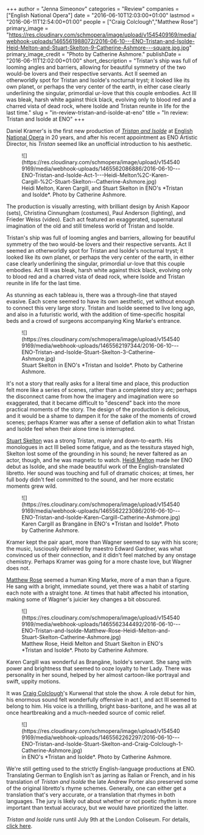 +++
author = "Jenna Simeonov"
categories = "Review"
companies = ["English National Opera"]
date = "2016-06-10T12:03:00+01:00"
lastmod = "2016-06-11T12:54:00+01:00"
people = ["Craig Colclough","Matthew Rose"]
primary_image = "https://res.cloudinary.com/schmopera/image/upload/v1545409169/media/webhook-uploads/1465561988072/2016-06-10---ENO-Tristan-and-Isolde-Heid-Melton-and-Stuart-Skelton-9-Catherine-Ashmore---square.jpg.jpg"
primary_image_credit = "Photo by Catherine Ashmore."
publishDate = "2016-06-11T12:02:00+01:00"
short_description = "Tristan&#039;s ship was full of looming angles and barriers, allowing for beautiful symmetry of the two would-be lovers and their respective servants. Act II seemed an otherworldly spot for Tristan and Isolde&#039;s nocturnal tryst; it looked like its own planet, or perhaps the very center of the earth, in either case clearly underlining the singular, primordial ur-love that this couple embodies. Act III was bleak, harsh white against thick black, evolving only to blood red and a charred vista of  dead rock, where Isolde and Tristan reunite in life for the last time."
slug = "in-review-tristan-and-isolde-at-eno"
title = "In review: Tristan and Isolde at ENO"
+++

Daniel Kramer's is the first new production of [*Tristan and Isolde*](https://www.eno.org/whats-on/tristan-and-isolde/) at [English National Opera](/scene/companies/english-national-opera/) in 20 years, and after his recent appointment as ENO Artistic Director, his *Tristan* seemed like an unofficial introduction to his aesthetic. 

<figure data-type="image">
![](https://res.cloudinary.com/schmopera/image/upload/v1545409169/media/webhook-uploads/1465562086886/2016-06-10---ENO-Tristan-and-Isolde-Act-1---Heidi-Melton%2C-Karen-Cargill-%2C-Stuart-Skelton--Catherine-Ashmore.jpg)
<figcaption>Heidi Melton, Karen Cargill, and Stuart Skelton in ENO's *Tristan and Isolde*. Photo by Catherine Ashmore.</figcaption>
</figure>

The production is visually arresting, with brilliant design by Anish Kapoor (sets), Christina Cinnungham (costumes), Paul Anderson (lighting), and Frieder Weiss (video). Each act featured an exaggerated, supernatural imagination of the old and still timeless world of Tristan and Isolde.

Tristan's ship was full of looming angles and barriers, allowing for beautiful symmetry of the two would-be lovers and their respective servants. Act II seemed an otherworldly spot for Tristan and Isolde's nocturnal tryst; it looked like its own planet, or perhaps the very center of the earth, in either case clearly underlining the singular, primordial ur-love that this couple embodies. Act III was bleak, harsh white against thick black, evolving only to blood red and a charred vista of  dead rock, where Isolde and Tristan reunite in life for the last time.

As stunning as each tableau is, there was a through-line that stayed evasive. Each scene seemed to have its own aesthetic, yet without enough to connect this very large story. Tristan and Isolde seemed to live long ago, and also in a futuristic world, with the addition of time-specific hospital beds and a crowd of surgeons accompanying King Marke's entrance. 

<figure data-type="image">
![](https://res.cloudinary.com/schmopera/image/upload/v1545409169/media/webhook-uploads/1465562197344/2016-06-10---ENO-Tristan-and-Isolde-Stuart-Skelton-3-Catherine-Ashmore.jpg)
<figcaption>Stuart Skelton in ENO's *Tristan and Isolde*. Photo by Catherine Ashmore.</figcaption>
</figure>

It's not a story that really asks for a literal time and place, this production felt more like a series of scenes, rather than a completed story arc; perhaps the disconnect came from how the imagery and imagination were so exaggerated, that it became difficult to "descend" back into the more practical moments of the story. The design of the production is delicious, and it would be a shame to dampen it for the sake of the moments of crowd scenes; perhaps Kramer was after a sense of deflation akin to what Tristan and Isolde feel when their alone time is interrupted.

[Stuart Skelton](/scene/people/stuart-skelton/) was a strong Tristan, manly and down-to-earth. His monologues in act III belied some fatigue, and as the tessitura stayed high, Skelton lost some of the grounding in his sound; he never faltered as an actor, though, and he was magnetic to watch. [Heidi Melton](/talking-with-singers-heidi-melton/) made her ENO debut as Isolde, and she made beautiful work of the English-translated libretto. Her sound was touching and full of dramatic choices; at times, her full body didn't feel committed to the sound, and her more ecstatic moments grew wild.

<figure data-type="image">
![](https://res.cloudinary.com/schmopera/image/upload/v1545409169/media/webhook-uploads/1465562223086/2016-06-10---ENO-Tristan-and-Isolde-Karen-Cargill-Catherine-Ashmore.jpg)
<figcaption>Karen Cargill as Brangäne in ENO's *Tristan and Isolde*. Photo by Catherine Ashmore.</figcaption>
</figure>

Kramer kept the pair apart, more than Wagner seemed to say with his score; the music, lusciously delivered by maestro Edward Gardner, was what convinced us of their connection, and it didn't feel matched by any onstage chemistry. Perhaps Kramer was going for a more chaste love, but Wagner does not.

[Matthew Rose](/scene/people/matthew-rose/) seemed a human King Marke, more of a man than a figure. He sang with a bright, immediate sound, yet there was a habit of starting each note with a straight tone. At times that habit affected his intonation, making some of Wagner's juicier key changes a bit obscured. 

<figure data-type="image">
![](https://res.cloudinary.com/schmopera/image/upload/v1545409169/media/webhook-uploads/1465562344492/2016-06-10---ENO-Tristan-and-Isolde-Matthew-Rose-Heidi-Melton-and-Stuart-Skelton-Catherine-Ashmore.jpg)
<figcaption>Matthew Rose, Heidi Melton and Stuart Skelton in ENO's *Tristan and Isolde*. Photo by Catherine Ashmore.</figcaption>
</figure>

Karen Cargill was wonderful as Brangäne, Isolde's servant. She sang with power and brightness that seemed to ooze loyalty to her Lady. There was personality in her sound, helped by her almost cartoon-like portrayal and swift, uppity motions. 

It was [Craig Colclough](/scene/people/craig-colclough/)'s Kurwenal that stole the show. A role debut for him, his enormous sound felt wonderfully offensive in act I, and act III seemed to belong to him. His voice is a thrilling, bright bass-baritone, and he was all at once heartbreaking and a much-needed source of comic relief. 

<figure data-type="image">
![](https://res.cloudinary.com/schmopera/image/upload/v1545409169/media/webhook-uploads/1465562262297/2016-06-10---ENO-Tristan-and-Isolde-Stuart-Skelton-and-Craig-Colclough-1-Catherine-Ashmore.jpg)
<figcaption>in ENO's *Tristan and Isolde*. Photo by Catherine Ashmore.</figcaption>
</figure>

We're still getting used to the strictly English-language productions at ENO. Translating German to English isn't as jarring as Italian or French, and in his translation of *Tristan and Isolde* the late Andrew Porter also preserved some of the original libretto's rhyme schemes. Generally, one can either get a translation that's very accurate, *or* a translation that rhymes in both languages. The jury is likely out about whether or not poetic rhythm is more important than textual accuracy, but we would have prioritized the latter.

*Tristan and Isolde* runs until July 9th at the London Coliseum. For details, [click here](https://www.eno.org/whats-on/tristan-and-isolde/).
